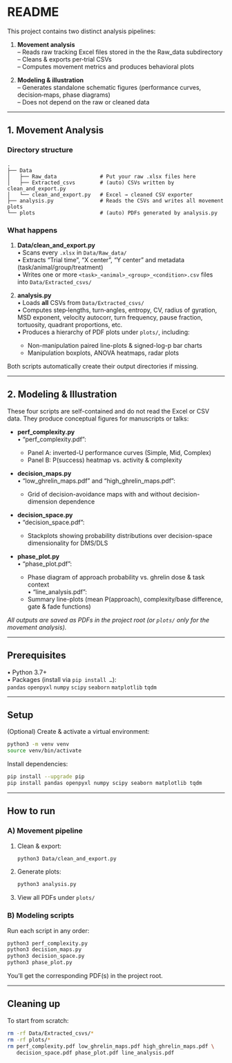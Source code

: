 # README

This project contains two distinct analysis pipelines:

1. **Movement analysis**  
   – Reads raw tracking Excel files stored in the the Raw_data subdirectory  
   – Cleans & exports per‐trial CSVs  
   – Computes movement metrics and produces behavioral plots  

2. **Modeling & illustration**  
   – Generates standalone schematic figures (performance curves, decision‐maps, phase diagrams)  
   – Does not depend on the raw or cleaned data  

---

## 1. Movement Analysis

### Directory structure
```
.
├── Data
│   ├── Raw_data              # Put your raw .xlsx files here
│   ├── Extracted_csvs        # (auto) CSVs written by clean_and_export.py
│   └── clean_and_export.py   # Excel → cleaned CSV exporter
├── analysis.py               # Reads the CSVs and writes all movement plots
└── plots                     # (auto) PDFs generated by analysis.py
```

### What happens

1. **Data/clean_and_export.py**  
   • Scans every `.xlsx` in `Data/Raw_data/`  
   • Extracts “Trial time”, “X center”, “Y center” and metadata (task/animal/group/treatment)  
   • Writes one or more `<task>_<animal>_<group>_<condition>.csv` files into `Data/Extracted_csvs/`

2. **analysis.py**  
   • Loads **all** CSVs from `Data/Extracted_csvs/`  
   • Computes step‐lengths, turn‐angles, entropy, CV, radius of gyration, MSD exponent, velocity autocorr, turn frequency, pause fraction, tortuosity, quadrant proportions, etc.  
   • Produces a hierarchy of PDF plots under `plots/`, including:
     - Non-manipulation paired line-plots & signed-log-p bar charts  
     - Manipulation boxplots, ANOVA heatmaps, radar plots  

Both scripts automatically create their output directories if missing.

---

## 2. Modeling & Illustration

These four scripts are self-contained and do not read the Excel or CSV data. They produce conceptual figures for manuscripts or talks:

- **perf_complexity.py**  
  • “perf_complexity.pdf”:
    - Panel A: inverted-U performance curves (Simple, Mid, Complex)  
    - Panel B: P(success) heatmap vs. activity & complexity  

- **decision_maps.py**  
  • “low_ghrelin_maps.pdf” and “high_ghrelin_maps.pdf”:
    - Grid of decision-avoidance maps with and without decision-dimension dependence  

- **decision_space.py**  
  • “decision_space.pdf”:
    - Stackplots showing probability distributions over decision-space dimensionality for DMS/DLS  

- **phase_plot.py**  
  • “phase_plot.pdf”:
    - Phase diagram of approach probability vs. ghrelin dose & task context  
  • “line_analysis.pdf”:
    - Summary line-plots (mean P(approach), complexity/base difference, gate & fade functions)

_All outputs are saved as PDFs in the project root (or `plots/` only for the movement analysis)._

---

## Prerequisites

• Python 3.7+  
• Packages (install via `pip install …`):  
  `pandas` `openpyxl` `numpy` `scipy` `seaborn` `matplotlib` `tqdm`

---

## Setup

(Optional) Create & activate a virtual environment:
```bash
python3 -m venv venv
source venv/bin/activate
```
Install dependencies:
```bash
pip install --upgrade pip
pip install pandas openpyxl numpy scipy seaborn matplotlib tqdm
```

---

## How to run

### A) Movement pipeline

1. Clean & export:
   ```bash
   python3 Data/clean_and_export.py
   ```
2. Generate plots:
   ```bash
   python3 analysis.py
   ```
3. View all PDFs under `plots/`

### B) Modeling scripts

Run each script in any order:
```bash
python3 perf_complexity.py
python3 decision_maps.py
python3 decision_space.py
python3 phase_plot.py
```
You’ll get the corresponding PDF(s) in the project root.

---

## Cleaning up

To start from scratch:
```bash
rm -rf Data/Extracted_csvs/*
rm -rf plots/*
rm perf_complexity.pdf low_ghrelin_maps.pdf high_ghrelin_maps.pdf \
   decision_space.pdf phase_plot.pdf line_analysis.pdf
```
